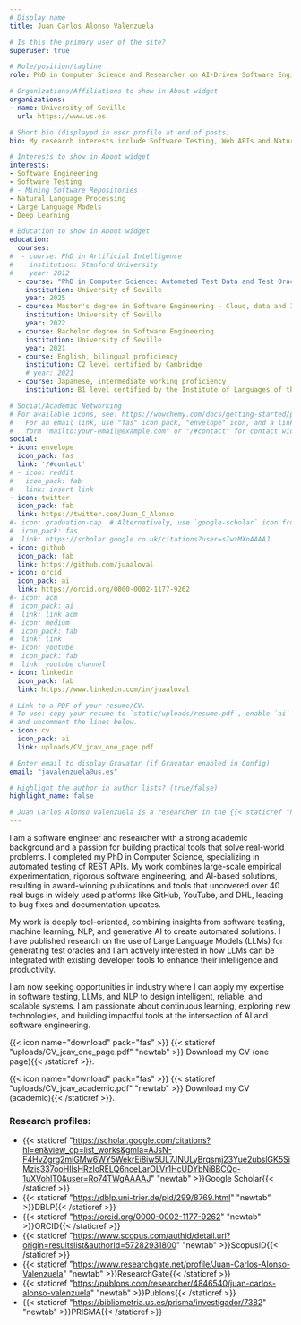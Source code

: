 ```yaml
---
# Display name
title: Juan Carlos Alonso Valenzuela

# Is this the primary user of the site?
superuser: true

# Role/position/tagline
role: PhD in Computer Science and Researcher on AI-Driven Software Engineering

# Organizations/Affiliations to show in About widget
organizations:
- name: University of Seville
  url: https://www.us.es

# Short bio (displayed in user profile at end of posts)
bio: My research interests include Software Testing, Web APIs and Natural Language Processing.

# Interests to show in About widget
interests:
- Software Engineering
- Software Testing
# - Mining Software Repositories
- Natural Language Processing
- Large Language Models
- Deep Learning

# Education to show in About widget
education:
  courses:
#  - course: PhD in Artificial Intelligence
#    institution: Stanford University
#    year: 2012
  - course: "PhD in Computer Science: Automated Test Data and Test Oracle Generation for REST APIs"
    institution: University of Seville
    year: 2025
  - course: Master's degree in Software Engineering - Cloud, data and IT management (Best record of my year)
    institution: University of Seville
    year: 2022
  - course: Bachelor degree in Software Engineering
    institution: University of Seville
    year: 2021
  - course: English, bilingual proficiency
    institution: C2 level certified by Cambridge
    # year: 2021
  - course: Japanese, intermediate working proficiency
    institution: B1 level certified by the Institute of Languages of the University of Seville.

# Social/Academic Networking
# For available icons, see: https://wowchemy.com/docs/getting-started/page-builder/#icons
#   For an email link, use "fas" icon pack, "envelope" icon, and a link in the
#   form "mailto:your-email@example.com" or "/#contact" for contact widget.
social:
- icon: envelope
  icon_pack: fas
  link: '/#contact'
# - icon: reddit
#   icon_pack: fab
#   link: insert link
- icon: twitter
  icon_pack: fab
  link: https://twitter.com/Juan_C_Alonso
#- icon: graduation-cap  # Alternatively, use `google-scholar` icon from `ai` icon pack
#  icon_pack: fas
#  link: https://scholar.google.co.uk/citations?user=sIwtMXoAAAAJ
- icon: github
  icon_pack: fab
  link: https://github.com/juaaloval
- icon: orcid
  icon_pack: ai
  link: https://orcid.org/0000-0002-1177-9262
#- icon: acm
#  icon_pack: ai
#  link: link acm
#- icon: medium
#  icon_pack: fab
#  link: link
#- icon: youtube
#  icon_pack: fab
#  link: youtube channel
- icon: linkedin
  icon_pack: fab
  link: https://www.linkedin.com/in/juaaloval

# Link to a PDF of your resume/CV.
# To use: copy your resume to `static/uploads/resume.pdf`, enable `ai` icons in `params.toml`, 
# and uncomment the lines below.
- icon: cv
  icon_pack: ai
  link: uploads/CV_jcav_one_page.pdf

# Enter email to display Gravatar (if Gravatar enabled in Config)
email: "javalenzuela@us.es"

# Highlight the author in author lists? (true/false)
highlight_name: false

# Juan Carlos Alonso Valenzuela is a researcher in the {{< staticref "https://www.isa.us.es/3.0/" "newtab" >}}Applied Software Engineering (ISA) Research Group{{< /staticref >}}. He studied a degree in Software Engineering at the {{< staticref "https://www.us.es" "newtab" >}}University of Seville{{< /staticref >}}, and attended the fourth year at the {{< staticref "https://www.uni-mannheim.de" "newtab" >}}University of Mannheim, Germany.{{< /staticref >}}
---
```



I am a software engineer and researcher with a strong academic background and a passion for building practical tools that solve real-world problems. I completed my PhD in Computer Science, specializing in automated testing of REST APIs. My work combines large-scale empirical experimentation, rigorous software engineering, and AI-based solutions, resulting in award-winning publications and tools that uncovered over 40 real bugs in widely used platforms like GitHub, YouTube, and DHL, leading to bug fixes and documentation updates.

My work is deeply tool-oriented, combining insights from software testing, machine learning, NLP, and generative AI to create automated solutions. I have published research on the use of Large Language Models (LLMs) for generating test oracles and I am actively interested in how LLMs can be integrated with existing developer tools to enhance their intelligence and productivity.

I am now seeking opportunities in industry where I can apply my expertise in software testing, LLMs, and NLP to design intelligent, reliable, and scalable systems. I am passionate about continuous learning, exploring new technologies, and building impactful tools at the intersection of AI and software engineering.


{{< icon name="download" pack="fas" >}} {{< staticref "uploads/CV_jcav_one_page.pdf" "newtab" >}} Download my CV (one page){{< /staticref >}}.

{{< icon name="download" pack="fas" >}} {{< staticref "uploads/CV_jcav_academic.pdf" "newtab" >}} Download my CV (academic){{< /staticref >}}.


### Research profiles:
- {{< staticref "https://scholar.google.com/citations?hl=en&view_op=list_works&gmla=AJsN-F4HvZgrg2miGMw6WY5WekrEi8iw5UL7JNULyBrqsmj23Yue2ubslGK5SiMzis337ooHIIsHRzIoRELQ6nceLarOLVr1HcUDYbNi8BCQg-1uXVohlT0&user=Ro74TWgAAAAJ" "newtab" >}}Google Scholar{{< /staticref >}}
- {{< staticref "https://dblp.uni-trier.de/pid/299/8769.html" "newtab" >}}DBLP{{< /staticref >}}
- {{< staticref "https://orcid.org/0000-0002-1177-9262" "newtab" >}}ORCID{{< /staticref >}}
- {{< staticref "https://www.scopus.com/authid/detail.uri?origin=resultslist&authorId=57282931800" "newtab" >}}ScopusID{{< /staticref >}}
- {{< staticref "https://www.researchgate.net/profile/Juan-Carlos-Alonso-Valenzuela" "newtab" >}}ResearchGate{{< /staticref >}}
- {{< staticref "https://publons.com/researcher/4846540/juan-carlos-alonso-valenzuela" "newtab" >}}Publons{{< /staticref >}}
- {{< staticref "https://bibliometria.us.es/prisma/investigador/7382" "newtab" >}}PRISMA{{< /staticref >}}
